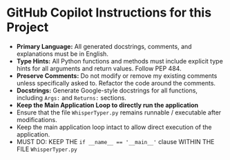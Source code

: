# GitHub Copilot Instructions for this Project

- **Primary Language:** All generated docstrings, comments, and explanations must be in English.
- **Type Hints:** All Python functions and methods must include explicit type hints for all arguments and return values. Follow PEP 484.
- **Preserve Comments:** Do not modify or remove my existing comments unless specifically asked to. Refactor the code around the comments.
- **Docstrings:** Generate Google-style docstrings for all functions, including `Args:` and `Returns:` sections.
- **Keep the Main Application Loop to directly run the application**
- Ensure that the file `WhisperTyper.py` remains runnable / executable after modifications.
- Keep the main application loop intact to allow direct execution of the application.
- MUST DO: KEEP THE `if __name__ == '__main__'` clause WITHIN THE FILE `WhisperTyper.py`
